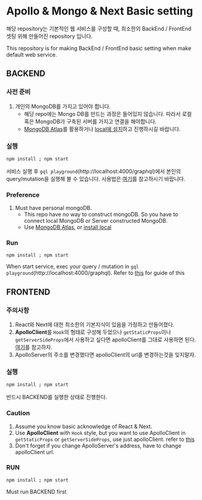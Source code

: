 # Apollo & Mongo & Next Basic setting

해당 repository는 기본적인 웹 서비스를 구성할 때, 최소한의  BackEnd / FrontEnd 셋팅 위해 만들어진 repository 입니다.

This repository is for making BackEnd / FrontEnd basic setting when make default web service.

## BACKEND

### 사전 준비
1. 개인의 MongoDB를 가지고 있어야 합니다.
    - 해당 repo에는 Mongo DB를 만드는 과정은 들어있지 않습니다. 따라서 로컬 혹은 MongoDB가 구축된 서버를 가지고 연결을 해야합니다.
    - [MongoDB Atlas](https://www.mongodb.com/cloud/atlas/lp/try2?utm_source=google&utm_campaign=gs_apac_south_korea_search_core_brand_atlas_desktop&utm_term=mongo&utm_medium=cpc_paid_search&utm_ad=e&utm_ad_campaign_id=12212624365&gclid=EAIaIQobChMIoqeO27i77wIVCsEWBR2F2QXkEAAYASAAEgLkCPD_BwE)를 활용하거나 [local에 설치](https://docs.mongodb.com/manual/tutorial/getting-started/)하고 진행하시길 바랍니다.

### 실행
```bash
npm install ; npm start
```

서비스 실행 후 `gql playground`(http://localhost:4000/graphql)에서 본인의 query/mutation을 실행해 볼 수 있습니다. 사용법은 [여기](https://www.apollographql.com/docs/apollo-server/testing/graphql-playground/)를 참고하시기 바랍니다.

### Preference
1. Must have personal mongoDB.
    - This repo have no way to construct mongoDB. So you have to connect local MongoDB or Server constructed MongoDB.
    - Use [MongoDB Atlas](https://www.mongodb.com/cloud/atlas/lp/try2?utm_source=google&utm_campaign=gs_apac_south_korea_search_core_brand_atlas_desktop&utm_term=mongo&utm_medium=cpc_paid_search&utm_ad=e&utm_ad_campaign_id=12212624365&gclid=EAIaIQobChMIoqeO27i77wIVCsEWBR2F2QXkEAAYASAAEgLkCPD_BwE), or [install local](https://docs.mongodb.com/manual/tutorial/getting-started/)
### Run
```
npm install ; npm start
```

When start service, exec your query / mutation in `gql playground`(http://localhost:4000/graphql). Refer to [this](https://www.apollographql.com/docs/apollo-server/testing/graphql-playground/) for guide of this

## FRONTEND

### 주의사항
1. React와 Next에 대한 최소한의 기본지식이 있음을 가정하고 만들어졌다.
2. **ApolloClient**를 `Hook`의 형태로 구성해 두었으나 `getStaticProps`이나 `getServerSideProps`에서 사용하고 싶다면 apolloClient를 그대로 사용하면 된다. [여기](https://www.apollographql.com/blog/getting-started-with-apollo-client-in-next-js/)를 참고하자.
3. ApolloServer의 주소를 변경했다면 apolloClient의 url를 변경하는것을 잊지말자.

### 실행
```bash
npm install ; npm start
```

반드시 BACKEND를 실행한 상태로 진행한다.

### Caution
1. Assume you know basic acknowledge of React & Next.
2. Use **ApolloClient** with `Hook` style, but you want to use ApolloClient in `getStaticProps` or `getServerSideProps`, use just apolloClient. refer to [this](https://www.apollographql.com/blog/getting-started-with-apollo-client-in-next-js/)
3. Don't forget if you change ApolloServer's address, have to change apolloClient url.

### RUN
```bash
npm install ; npm start
```

Must run BACKEND first